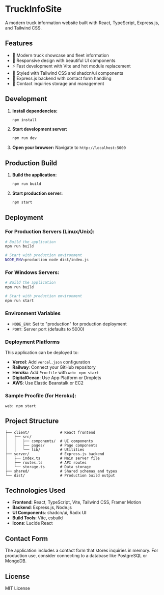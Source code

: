 # TruckInfoSite

A modern truck information website built with React, TypeScript, Express.js, and Tailwind CSS.

## Features

- 🚛 Modern truck showcase and fleet information
- 📱 Responsive design with beautiful UI components
- ⚡ Fast development with Vite and hot module replacement
- 🎨 Styled with Tailwind CSS and shadcn/ui components
- 🔧 Express.js backend with contact form handling
- 📧 Contact inquiries storage and management

## Development

1. **Install dependencies:**
   ```bash
   npm install
   ```

2. **Start development server:**
   ```bash
   npm run dev
   ```

3. **Open your browser:**
   Navigate to `http://localhost:5000`

## Production Build

1. **Build the application:**
   ```bash
   npm run build
   ```

2. **Start production server:**
   ```bash
   npm start
   ```

## Deployment

### For Production Servers (Linux/Unix):
```bash
# Build the application
npm run build

# Start with production environment
NODE_ENV=production node dist/index.js
```

### For Windows Servers:
```bash
# Build the application
npm run build

# Start with production environment
npm run start
```

### Environment Variables

- `NODE_ENV`: Set to "production" for production deployment
- `PORT`: Server port (defaults to 5000)

### Deployment Platforms

This application can be deployed to:
- **Vercel**: Add `vercel.json` configuration
- **Railway**: Connect your GitHub repository
- **Heroku**: Add `Procfile` with `web: npm start`
- **DigitalOcean**: Use App Platform or Droplets
- **AWS**: Use Elastic Beanstalk or EC2

### Sample Procfile (for Heroku):
```
web: npm start
```

## Project Structure

```
├── client/              # React frontend
│   ├── src/
│   │   ├── components/  # UI components
│   │   ├── pages/       # Page components
│   │   └── lib/         # Utilities
├── server/              # Express.js backend
│   ├── index.ts         # Main server file
│   ├── routes.ts        # API routes
│   └── storage.ts       # Data storage
├── shared/              # Shared schemas and types
└── dist/                # Production build output
```

## Technologies Used

- **Frontend**: React, TypeScript, Vite, Tailwind CSS, Framer Motion
- **Backend**: Express.js, Node.js
- **UI Components**: shadcn/ui, Radix UI
- **Build Tools**: Vite, esbuild
- **Icons**: Lucide React

## Contact Form

The application includes a contact form that stores inquiries in memory. For production use, consider connecting to a database like PostgreSQL or MongoDB.

## License

MIT License
